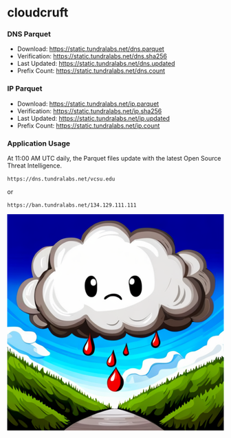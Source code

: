 # cloudcruft


### DNS Parquet

- Download: https://static.tundralabs.net/dns.parquet
- Verification: https://static.tundralabs.net/dns.sha256
- Last Updated: https://static.tundralabs.net/dns.updated
- Prefix Count: https://static.tundralabs.net/dns.count

### IP Parquet

- Download: https://static.tundralabs.net/ip.parquet
- Verification: https://static.tundralabs.net/ip.sha256
- Last Updated: https://static.tundralabs.net/ip.updated
- Prefix Count: https://static.tundralabs.net/ip.count

### Application Usage

At 11:00 AM UTC daily, the Parquet files update with the latest Open Source Threat Intelligence.

```
https://dns.tundralabs.net/vcsu.edu
```

or

```
https://ban.tundralabs.net/134.129.111.111
```

![Cloud Cruft](images/cloudcruft.png)
